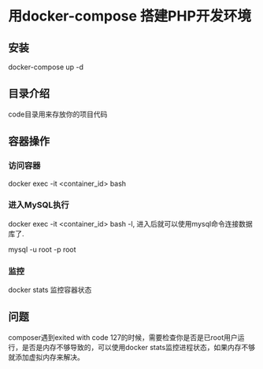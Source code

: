 # 用docker-compose 搭建PHP开发环境

## 安装

docker-compose up -d

## 目录介绍

code目录用来存放你的项目代码


## 容器操作

### 访问容器
docker exec -it <container_id> bash

### 进入MySQL执行
docker exec -it <container_id> bash -l, 进入后就可以使用mysql命令连接数据库了.

mysql -u root -p root

### 监控
docker stats 监控容器状态

## 问题

composer遇到exited with code 127的时候，需要检查你是否是已root用户运行，是否是内存不够导致的，可以使用docker stats监控进程状态，如果内存不够就添加虚拟内存来解决。